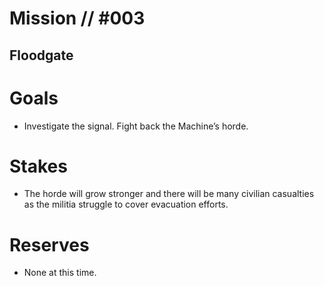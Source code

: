 # Mission // #003
## Floodgate

# Goals
- Investigate the signal. Fight back the Machine’s horde.

# Stakes
- The horde will grow stronger and there will be many civilian casualties as the militia struggle to cover evacuation efforts.

# Reserves
- None at this time.